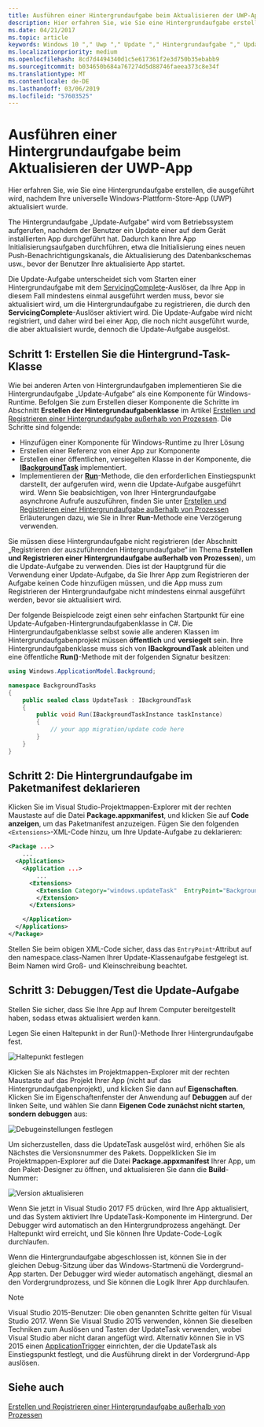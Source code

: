 ```yaml
---
title: Ausführen einer Hintergrundaufgabe beim Aktualisieren der UWP-App
description: Hier erfahren Sie, wie Sie eine Hintergrundaufgabe erstellen, die ausgeführt wird, wenn die Store-App Ihrer Universellen Windows-Plattform (UWP) aktualisiert wird.
ms.date: 04/21/2017
ms.topic: article
keywords: Windows 10 "," Uwp "," Update "," Hintergrundaufgabe "," Updatetask "," Hintergrundaufgabe
ms.localizationpriority: medium
ms.openlocfilehash: 8cd7d4494340d1c5e617361f2e3d750b35ebabb9
ms.sourcegitcommit: b034650b684a767274d5d88746faeea373c8e34f
ms.translationtype: MT
ms.contentlocale: de-DE
ms.lasthandoff: 03/06/2019
ms.locfileid: "57603525"
---
```

# <a name="run-a-background-task-when-your-uwp-app-is-updated"></a>Ausführen einer Hintergrundaufgabe beim Aktualisieren der UWP-App

Hier erfahren Sie, wie Sie eine Hintergrundaufgabe erstellen, die ausgeführt wird, nachdem Ihre universelle Windows-Plattform-Store-App (UWP) aktualisiert wurde.

The Hintergrundaufgabe „Update-Aufgabe“ wird vom Betriebssystem aufgerufen, nachdem der Benutzer ein Update einer auf dem Gerät installierten App durchgeführt hat. Dadurch kann Ihre App Initialisierungsaufgaben durchführen, etwa die Initialisierung eines neuen Push-Benachrichtigungskanals, die Aktualisierung des Datenbankschemas usw., bevor der Benutzer Ihre aktualisierte App startet.

Die Update-Aufgabe unterscheidet sich vom Starten einer Hintergrundaufgabe mit dem [ServicingComplete](https://docs.microsoft.com/uwp/api/Windows.ApplicationModel.Background.SystemTriggerType)-Auslöser, da Ihre App in diesem Fall mindestens einmal ausgeführt werden muss, bevor sie aktualisiert wird, um die Hintergrundaufgabe zu registrieren, die durch den **ServicingComplete**-Auslöser aktiviert wird.  Die Update-Aufgabe wird nicht registriert, und daher wird bei einer App, die noch nicht ausgeführt wurde, die aber aktualisiert wurde, dennoch die Update-Aufgabe ausgelöst.

## <a name="step-1-create-the-background-task-class"></a>Schritt 1: Erstellen Sie die Hintergrund-Task-Klasse

Wie bei anderen Arten von Hintergrundaufgaben implementieren Sie die Hintergrundaufgabe „Update-Aufgabe“ als eine Komponente für Windows-Runtime. Befolgen Sie zum Erstellen dieser Komponente die Schritte im Abschnitt **Erstellen der Hintergrundaufgabenklasse** im Artikel [Erstellen und Registrieren einer Hintergrundaufgabe außerhalb von Prozessen](https://docs.microsoft.com/windows/uwp/launch-resume/create-and-register-a-background-task). Die Schritte sind folgende:

- Hinzufügen einer Komponente für Windows-Runtime zu Ihrer Lösung
- Erstellen einer Referenz von einer App zur Komponente
- Erstellen einer öffentlichen, versiegelten Klasse in der Komponente, die [**IBackgroundTask**](https://msdn.microsoft.com/library/windows/apps/br224794) implementiert.
- Implementieren der [**Run**](https://msdn.microsoft.com/library/windows/apps/br224811)-Methode, die den erforderlichen Einstiegspunkt darstellt, der aufgerufen wird, wenn die Update-Aufgabe ausgeführt wird. Wenn Sie beabsichtigen, von Ihrer Hintergrundaufgabe asynchrone Aufrufe auszuführen, finden Sie unter [Erstellen und Registrieren einer Hintergrundaufgabe außerhalb von Prozessen](https://docs.microsoft.com/windows/uwp/launch-resume/create-and-register-a-background-task) Erläuterungen dazu, wie Sie in Ihrer **Run**-Methode eine Verzögerung verwenden.

Sie müssen diese Hintergrundaufgabe nicht registrieren (der Abschnitt „Registrieren der auszuführenden Hintergrundaufgabe“ im Thema **Erstellen und Registrieren einer Hintergrundaufgabe außerhalb von Prozessen**), um die Update-Aufgabe zu verwenden. Dies ist der Hauptgrund für die Verwendung einer Update-Aufgabe, da Sie Ihrer App zum Registrieren der Aufgabe keinen Code hinzufügen müssen, und die App muss zum Registrieren der Hintergrundaufgabe nicht mindestens einmal ausgeführt werden, bevor sie aktualisiert wird.

Der folgende Beispielcode zeigt einen sehr einfachen Startpunkt für eine Update-Aufgaben-Hintergrundaufgabenklasse in C#. Die Hintergrundaufgabenklasse selbst sowie alle anderen Klassen im Hintergrundaufgabenprojekt müssen **öffentlich** und **versiegelt** sein. Ihre Hintergrundaufgabenklasse muss sich von **IBackgroundTask** ableiten und eine öffentliche **Run()**-Methode mit der folgenden Signatur besitzen:

```cs
using Windows.ApplicationModel.Background;

namespace BackgroundTasks
{
    public sealed class UpdateTask : IBackgroundTask
    {
        public void Run(IBackgroundTaskInstance taskInstance)
        {
            // your app migration/update code here
        }
    }
}
```

## <a name="step-2-declare-your-background-task-in-the-package-manifest"></a>Schritt 2: Die Hintergrundaufgabe im Paketmanifest deklarieren

Klicken Sie im Visual Studio-Projektmappen-Explorer mit der rechten Maustaste auf die Datei **Package.appxmanifest**, und klicken Sie auf **Code anzeigen**, um das Paketmanifest anzuzeigen. Fügen Sie den folgenden `<Extensions>`-XML-Code hinzu, um Ihre Update-Aufgabe zu deklarieren:

```XML
<Package ...>
    ...
  <Applications>  
    <Application ...>  
        ...
      <Extensions>  
        <Extension Category="windows.updateTask"  EntryPoint="BackgroundTasks.UpdateTask">  
        </Extension>  
      </Extensions>

    </Application>  
  </Applications>  
</Package>
```

Stellen Sie beim obigen XML-Code sicher, dass das `EntryPoint`-Attribut auf den namespace.class-Namen Ihrer Update-Klassenaufgabe festgelegt ist. Beim Namen wird Groß- und Kleinschreibung beachtet.

## <a name="step-3-debugtest-your-update-task"></a>Schritt 3: Debuggen/Test die Update-Aufgabe

Stellen Sie sicher, dass Sie Ihre App auf Ihrem Computer bereitgestellt haben, sodass etwas aktualisiert werden kann.

Legen Sie einen Haltepunkt in der Run()-Methode Ihrer Hintergrundaufgabe fest.

![Haltepunkt festlegen](images/run-func-breakpoint.png)

Klicken Sie als Nächstes im Projektmappen-Explorer mit der rechten Maustaste auf das Projekt Ihrer App (nicht auf das Hintergrundaufgabenprojekt), und klicken Sie dann auf **Eigenschaften**. Klicken Sie im Eigenschaftenfenster der Anwendung auf **Debuggen** auf der linken Seite, und wählen Sie dann **Eigenen Code zunächst nicht starten, sondern debuggen** aus:

![Debugeinstellungen festlegen](images/do-not-launch-but-debug.png)

Um sicherzustellen, dass die UpdateTask ausgelöst wird, erhöhen Sie als Nächstes die Versionsnummer des Pakets. Doppelklicken Sie im Projektmappen-Explorer auf die Datei **Package.appxmanifest** Ihrer App, um den Paket-Designer zu öffnen, und aktualisieren Sie dann die **Build**-Nummer:

![Version aktualisieren](images/bump-version.png)

Wenn Sie jetzt in Visual Studio 2017 F5 drücken, wird Ihre App aktualisiert, und das System aktiviert Ihre UpdateTask-Komponente im Hintergrund. Der Debugger wird automatisch an den Hintergrundprozess angehängt. Der Haltepunkt wird erreicht, und Sie können Ihre Update-Code-Logik durchlaufen.

Wenn die Hintergrundaufgabe abgeschlossen ist, können Sie in der gleichen Debug-Sitzung über das Windows-Startmenü die Vordergrund-App starten. Der Debugger wird wieder automatisch angehängt, diesmal an den Vordergrundprozess, und Sie können die Logik Ihrer App durchlaufen.

> [!NOTE]
> Visual Studio 2015-Benutzer: Die oben genannten Schritte gelten für Visual Studio 2017. Wenn Sie Visual Studio 2015 verwenden, können Sie dieselben Techniken zum Auslösen und Tasten der UpdateTask verwenden, wobei Visual Studio aber nicht daran angefügt wird. Alternativ können Sie in VS 2015 einen [ApplicationTrigger](https://docs.microsoft.com/windows/uwp/launch-resume/trigger-background-task-from-app) einrichten, der die UpdateTask als Einstiegspunkt festlegt, und die Ausführung direkt in der Vordergrund-App auslösen.

## <a name="see-also"></a>Siehe auch

[Erstellen und Registrieren einer Hintergrundaufgabe außerhalb von Prozessen](https://docs.microsoft.com/windows/uwp/launch-resume/create-and-register-a-background-task)
